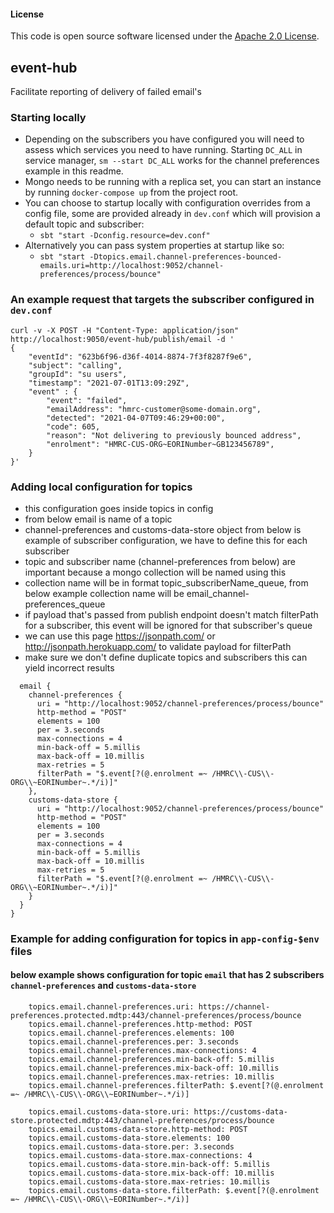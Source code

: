 #### License
This code is open source software licensed under the [Apache 2.0 License]("http://www.apache.org/licenses/LICENSE-2.0.html").

## event-hub

Facilitate reporting of delivery of failed email's

### Starting locally
 * Depending on the subscribers you have configured you will need to assess which services you need to have running. Starting `DC_ALL` in service manager, `sm --start DC_ALL` works for the channel preferences example in this readme.
 * Mongo needs to be running with a replica set, you can start an instance by running `docker-compose up` from the project root.
 * You can choose to startup locally with configuration overrides from a config file, some are provided already in `dev.conf` which will provision a default topic and subscriber:
   - `sbt "start -Dconfig.resource=dev.conf"`
 * Alternatively you can pass system properties at startup like so: 
   - `sbt "start -Dtopics.email.channel-preferences-bounced-emails.uri=http://localhost:9052/channel-preferences/process/bounce"`

### An example request that targets the subscriber configured in `dev.conf`

```
curl -v -X POST -H "Content-Type: application/json" http://localhost:9050/event-hub/publish/email -d '
{
    "eventId": "623b6f96-d36f-4014-8874-7f3f8287f9e6", 
    "subject": "calling", 
    "groupId": "su users",
    "timestamp": "2021-07-01T13:09:29Z",
    "event" : {
        "event": "failed",
        "emailAddress": "hmrc-customer@some-domain.org",
        "detected": "2021-04-07T09:46:29+00:00",
        "code": 605,
        "reason": "Not delivering to previously bounced address",
        "enrolment": "HMRC-CUS-ORG~EORINumber~GB123456789",
    }
}'
```
### Adding local configuration for topics
* this configuration goes inside topics in config
* from below email is name of a topic
* channel-preferences and customs-data-store  object from below is example of subscriber configuration, we have to define this for each subscriber
* topic and subscriber name (channel-preferences from below) are important because a mongo collection will be named using this
* collection name will be in format topic_subscriberName_queue, from below example collection name will be email_channel-preferences_queue
* if payload that's passed from publish endpoint doesn't match filterPath for a subscriber, this event will be ignored for that subscriber's queue
* we can use this page https://jsonpath.com/ or http://jsonpath.herokuapp.com/ to validate payload for filterPath
* make sure we don't define duplicate topics and subscribers this can yield incorrect results 

```topics {
  email {
    channel-preferences {
      uri = "http://localhost:9052/channel-preferences/process/bounce"
      http-method = "POST"
      elements = 100
      per = 3.seconds
      max-connections = 4
      min-back-off = 5.millis
      max-back-off = 10.millis
      max-retries = 5
      filterPath = "$.event[?(@.enrolment =~ /HMRC\\-CUS\\-ORG\\~EORINumber~.*/i)]"
    },
    customs-data-store {
      uri = "http://localhost:9052/channel-preferences/process/bounce"
      http-method = "POST"
      elements = 100
      per = 3.seconds
      max-connections = 4
      min-back-off = 5.millis
      max-back-off = 10.millis
      max-retries = 5
      filterPath = "$.event[?(@.enrolment =~ /HMRC\\-CUS\\-ORG\\~EORINumber~.*/i)]"
    }
  }
}
```

### Example for adding configuration for topics in `app-config-$env` files
#### below example shows configuration for topic `email` that has 2 subscribers `channel-preferences` and `customs-data-store`

```
    topics.email.channel-preferences.uri: https://channel-preferences.protected.mdtp:443/channel-preferences/process/bounce
    topics.email.channel-preferences.http-method: POST
    topics.email.channel-preferences.elements: 100
    topics.email.channel-preferences.per: 3.seconds
    topics.email.channel-preferences.max-connections: 4
    topics.email.channel-preferences.min-back-off: 5.millis
    topics.email.channel-preferences.mix-back-off: 10.millis
    topics.email.channel-preferences.max-retries: 10.millis
    topics.email.channel-preferences.filterPath: $.event[?(@.enrolment =~ /HMRC\\-CUS\\-ORG\\~EORINumber~.*/i)]

    topics.email.customs-data-store.uri: https://customs-data-store.protected.mdtp:443/channel-preferences/process/bounce
    topics.email.customs-data-store.http-method: POST
    topics.email.customs-data-store.elements: 100
    topics.email.customs-data-store.per: 3.seconds
    topics.email.customs-data-store.max-connections: 4
    topics.email.customs-data-store.min-back-off: 5.millis
    topics.email.customs-data-store.mix-back-off: 10.millis
    topics.email.customs-data-store.max-retries: 10.millis
    topics.email.customs-data-store.filterPath: $.event[?(@.enrolment =~ /HMRC\\-CUS\\-ORG\\~EORINumber~.*/i)]


```